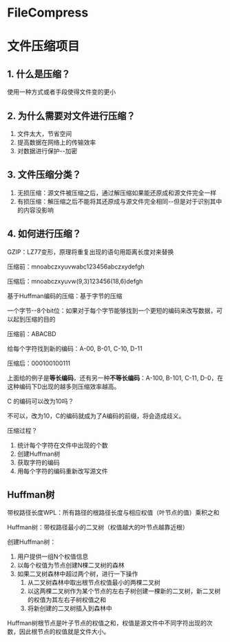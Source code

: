 # FileCompress
# 文件压缩项目

## 1. 什么是压缩？

使用一种方式或者手段使得文件变的更小

## 2. 为什么需要对文件进行压缩？

1. 文件太大，节省空间
2. 提高数据在网络上的传输效率
3. 对数据进行保护--加密

## 3. 文件压缩分类？

1. 无损压缩：源文件被压缩之后，通过解压缩如果能还原成和源文件完全一样
2. 有损压缩：解压缩之后不能将其还原成与源文件完全相同--但是对于识别其中的内容没影响

## 4. 如何进行压缩？

GZIP：LZ77变形，原理将重复出现的语句用距离长度对来替换

压缩前：mnoabczxyuvwabc123456abczxydefgh

压缩后：mnoabczxyuvw(9,3)123456(18,6)defgh



基于Huffman编码的压缩：基于字节的压缩

一个字节--8个bit位：如果对于每个字节能够找到一个更短的编码来改写数据，可以起到压缩的目的

压缩前：ABACBD

给每个字符找到新的编码：A-00, B-01, C-10, D-11

压缩后：000100100111

上面给的例子是**等长编码**，还有另一种**不等长编码**：A-100, B-101, C-11, D-0，在这种编码下D出现的越多则压缩效率越高。

C 的编码可以改为10吗？

不可以，改为10，C的编码就成为了A编码的前缀，将会造成歧义。

压缩过程？

1. 统计每个字符在文件中出现的个数
2. 创建Huffman树
3. 获取字符的编码
4. 用每个字符的编码重新改写源文件

## Huffman树

带权路径长度WPL：所有路径的根路径长度与相应权值（叶节点的值）乘积之和

Huffman树：带权路径最小的二叉树（权值越大的叶节点越靠近根）

创建Huffman树：

1. 用户提供一组N个权值信息
2. 以每个权值为节点创建N棵二叉树的森林
3. 如果二叉树森林中超过两个树，进行一下操作
   1. 从二叉树森林中取出根节点权值最小的两棵二叉树
   2. 以这两棵二叉树作为某个节点的左右子树创建一棵新的二叉树，新二叉树的权值为其左右子树权值之和
   3. 将新创建的二叉树插入到森林中

Huffman树根节点是叶子节点的权值之和，权值是源文件中不同字符出现的次数，因此根节点的权值就是文件大小。